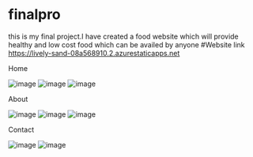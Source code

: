 # finalpro
this is my final project.I have created a food website which will provide healthy and low cost food which can
be availed by anyone
#Website link https://lively-sand-08a568910.2.azurestaticapps.net

Home


![image](https://user-images.githubusercontent.com/118900668/204960557-d5ef5b26-d001-406f-944f-2c167e112385.png)
![image](https://user-images.githubusercontent.com/118900668/204960606-848ec29a-e0b2-46b2-87c7-85e882249c44.png)
![image](https://user-images.githubusercontent.com/118900668/204960628-bcce8017-0ff5-4f64-802a-a9aa3eaffc46.png)


About


![image](https://user-images.githubusercontent.com/118900668/204960691-c82410ad-f57c-4db3-85d3-1f2aafe07c8f.png)
![image](https://user-images.githubusercontent.com/118900668/204960712-7a494e11-4f23-4e77-8fe0-4b76591e9a55.png)
![image](https://user-images.githubusercontent.com/118900668/204960727-fd2a5dc5-cc15-4c61-bfc7-c3d0de9a46dc.png)


Contact


![image](https://user-images.githubusercontent.com/118900668/204960820-16e08bc9-020f-4d11-8dee-14401aa79d54.png)
![image](https://user-images.githubusercontent.com/118900668/204960846-a66a1f2f-7895-4400-800e-f259cf6beb9f.png)
